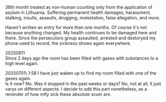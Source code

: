 38th month treated as non-human counting only from the application of asylum in Lithuania. Suffering permanent health damages, harassment, stalking, insults, assaults, drugging, molestation, false allegation, and more.

Haven't written an entry for more than one months. Of course it's not because anything changed. My health continues to be damaged here and there. Since the persecutors group assaulted, arrested and destoryed my phone used to record, the sickness shows again everywhere.

20250611\
Since 2 days ago the room has been filled with gases with substances to a high level again.

20250701\ 1:58
I have just waken up to find my room filled with one of the gases again.\
Is it new? No. Was it stopped in the past weeks or days? No, not at all, it just varys on different aspects. I decide to add this part nonetheless, as a reminder of how mfly sick these absolute scum are.
